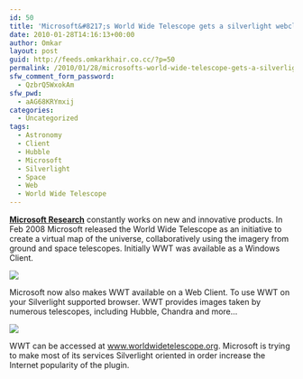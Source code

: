 ```yaml
---
id: 50
title: 'Microsoft&#8217;s World Wide Telescope gets a silverlight webclient!'
date: 2010-01-28T14:16:13+00:00
author: Omkar
layout: post
guid: http://feeds.omkarkhair.co.cc/?p=50
permalink: /2010/01/28/microsofts-world-wide-telescope-gets-a-silverlight-webclient/
sfw_comment_form_password:
  - QzbrQ5WxokAm
sfw_pwd:
  - aAG68KRYmxij
categories:
  - Uncategorized
tags:
  - Astronomy
  - Client
  - Hubble
  - Microsoft
  - Silverlight
  - Space
  - Web
  - World Wide Telescope
---
```

**<a href="http://research.microsoft.com/en-us/" target="_blank">Microsoft Research</a>** constantly works on new and innovative products. In Feb 2008 Microsoft released the World Wide Telescope as an initiative to create a virtual map of the universe, collaboratively using the imagery from ground and space telescopes. Initially WWT was available as a Windows Client.

<img src="http://lh4.ggpht.com/_Tf3uLIahhCQ/SrdamdbP1ZI/AAAAAAAAAQI/mQxZ7PeOGTw/s800/SGPhoto_2009_09_21%2013_50_38.jpg" border="0" />

Microsoft now also makes WWT available on a Web Client. To use WWT on your Silverlight supported browser. WWT provides images taken by numerous telescopes, including Hubble, Chandra and more&#8230;

<img src="http://lh5.ggpht.com/_Tf3uLIahhCQ/SrdanOZJJ6I/AAAAAAAAAQM/5k-xPjZFObc/s800/SGPhoto_2009_09_21%2014_14_09.jpg" border="0" />

WWT can be accessed at <a href="http://www.worldwidetelescope.org" target="_blank">www.worldwidetelescope.org</a>. Microsoft is trying to make most of its services Silverlight oriented in order increase the Internet popularity of the plugin.</p>
